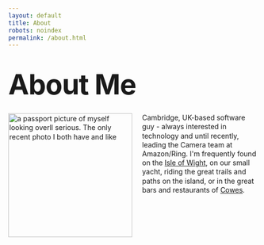 ```yaml
---
layout: default
title: About
robots: noindex
permalink: /about.html
---
```


<style type="text/css" media="screen">
  .container {
    margin: 10px auto;
    max-width: 600px;
    text-align: left;
    line-height: 1.3;
    overflow: hidden;


  }
  h1 {
    margin: 30px 0;
    font-size: 4em;
    line-height: 1;
    letter-spacing: -1px;
  }
  .container img {
    float: left;
    margin-right: 20px;
    margin-bottom: 10px;
  }
</style>

<div class="container">
  <h1>About Me</h1>
<img src="/images/about_me.jpg" alt="a passport picture of myself looking overll serious. The only recent photo I both have and like" width="250">
<p>
Cambridge, UK-based software guy - always interested in technology and until recently, leading the Camera team at Amazon/Ring. I'm frequently found on the <a href="https://en.wikipedia.org/wiki/Isle_of_Wight">Isle of Wight</a>, on our small yacht, riding the great trails and paths on the island, or in the great bars and restaurants of <a href="https://en.wikipedia.org/wiki/Cowes">Cowes</a>.
</p>   
</div>



 
